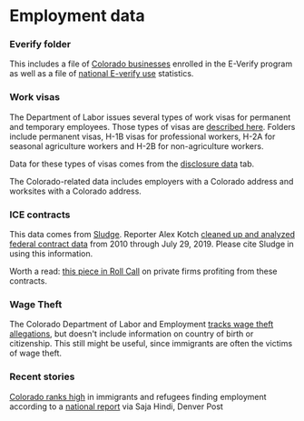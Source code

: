 # Employment data
### Everify folder
This includes a file of [Colorado businesses](https://www.e-verify.gov/about-e-verify/e-verify-data/how-to-find-participating-employers) enrolled in the E-Verify program as well as a file of [national E-verify use](https://www.e-verify.gov/about-e-verify/e-verify-data/e-verify-usage-statistics) statistics.

### Work visas

The Department of Labor issues several types of work visas for permanent and temporary employees. Those types of visas are [described here](https://www.foreignlaborcert.doleta.gov/hiring.cfm). Folders include permanent visas, H-1B visas for professional workers, H-2A for seasonal agriculture workers and H-2B for non-agriculture workers.

Data for these types of visas comes from the [disclosure data](https://www.foreignlaborcert.doleta.gov/performancedata.cfm) tab.

The Colorado-related data includes employers with a Colorado address and worksites with a Colorado address.

### ICE contracts

This data comes from [Sludge](https://readsludge.com/). Reporter Alex Kotch [cleaned up and analyzed](https://docs.google.com/spreadsheets/d/1Tut9q-Clcfc8ryueATzEZGZor2_7elFH0_JTM8GE_Yg/edit#gid=858397753) [federal contract data](https://www.usaspending.gov/#/https://www.usaspending.gov/#/) from 2010 through July 29, 2019.	Please cite Sludge in using this information.

Worth a read: [this piece in Roll Call](https://www.rollcall.com/news/policy/emails-show-how-private-firms-profit-from-ice-detention-centers) on private firms profiting from these contracts.

### Wage Theft

The Colorado Department of Labor and Employment [tracks wage theft allegations](https://docs.google.com/spreadsheets/d/1bU04n7MO8ngOiFWwn96L_fJQy3wo6WcoZilfKbe8Ajc/edit#gid=1757802295), but doesn't include information on country of birth or citizenship. This still might be useful, since immigrants are often the victims of wage theft.

### Recent stories

[Colorado ranks high](https://www.denverpost.com/2019/09/16/colorado-immigrants-refugees-employment-2019-report/) in immigrants and refugees finding employment according to a [national report](https://drive.google.com/file/d/1Nb0-jVpEc3oD0lNWkRftPrs7EUNAFtcZ/view) via Saja Hindi, Denver Post


